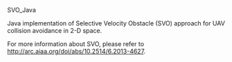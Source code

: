 SVO_Java

Java implementation of Selective Velocity Obstacle (SVO) approach for UAV collision avoidance in 2-D space.

For more information about SVO, please refer to http://arc.aiaa.org/doi/abs/10.2514/6.2013-4627.
